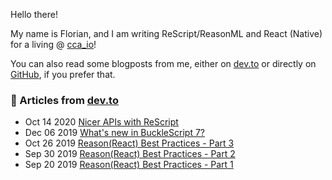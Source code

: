Hello there!

My name is Florian, and I am writing ReScript/ReasonML and React (Native) for a living @ [cca_io](https://www.cca.io/)!

You can also read some blogposts from me, either on [dev.to](https://dev.to/fhammerschmidt) or directly on [GitHub](https://github.com/fhammerschmidt/blogposts), if you prefer that.

### 📝 Articles from [dev.to](https://dev.to/fhammerschmidt)

* Oct 14 2020 [Nicer APIs with ReScript](https://dev.to/fhammerschmidt/nicer-apis-with-rescript-361) 
* Dec 06 2019 [What's new in BuckleScript 7?](https://dev.to/fhammerschmidt/what-s-new-in-bucklescript-7-1bf4) 
* Oct 26 2019 [Reason(React) Best Practices - Part 3](https://dev.to/fhammerschmidt/reason-react-best-practices-part-3-3bm2) 
* Sep 30 2019 [Reason(React) Best Practices - Part 2](https://dev.to/fhammerschmidt/reason-react-best-practices-part-2-2opc) 
* Sep 20 2019 [Reason(React) Best Practices - Part 1](https://dev.to/fhammerschmidt/reason-react-best-practices-2cb7) 
